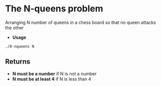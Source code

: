 # The N-queens problem
Arranging N number of queens in a chess board so that no queen attacks the other
- **Usage**
```
./0-nqueens N
```
## Returns
* **N must be a number** if N is not a number
* **N must be at least 4** if N is less than 4

